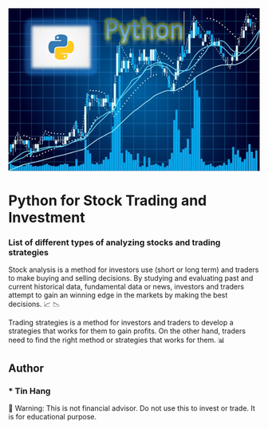 <img src="TitlePython.PNG">

# Python for Stock Trading and Investment

### List of different types of analyzing stocks and trading strategies

Stock analysis is a method for investors use (short or long term) and traders to make buying and selling decisions. By studying and evaluating past and current historical data, fundamental data or news, investors and traders attempt to gain an winning edge in the markets by making the best decisions. :chart_with_upwards_trend: :chart_with_downwards_trend:  

Trading strategies is a method for investors and traders to develop a strategies that works for them to gain profits. On the other hand, traders need to find the right method or strategies that works for them. :bar_chart:  

## Author  
### * Tin Hang  


:red_circle: Warning: This is not financial advisor.  Do not use this to invest or trade. It is for educational purpose. 

